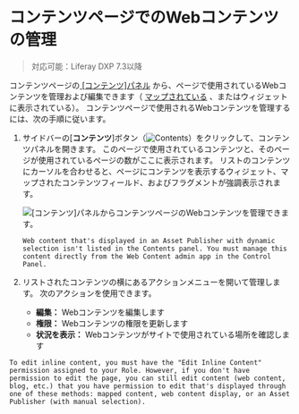 # コンテンツページでのWebコンテンツの管理

> 対応可能：Liferay DXP 7.3以降

コンテンツページの[ [コンテンツ]パネル](./content-pages-overview.md#contents) から、ページで使用されているWebコンテンツを管理および編集できます（ [マップされている](./building-content-pages.md#mapping-content) 、またはウィジェットに表示されている）。 コンテンツページで使用されるWebコンテンツを管理するには、次の手順に従います。

1.  サイドバーの[**コンテンツ**]ボタン（![Contents](../../../images/icon-contents.png)）をクリックして、コンテンツパネルを開きます。 このページで使用されているコンテンツと、そのページが使用されているページの数がここに表示されます。 リストのコンテンツにカーソルを合わせると、ページにコンテンツを表示するウィジェット、マップされたコンテンツフィールド、およびフラグメントが強調表示されます。

    ![ [コンテンツ]パネルからコンテンツページのWebコンテンツを管理できます。](./managing-content-on-content-pages/images/01.png)

    ```{note}
    Web content that's displayed in an Asset Publisher with dynamic selection isn't listed in the Contents panel. You must manage this content directly from the Web Content admin app in the Control Panel.
    ```

2.  リストされたコンテンツの横にあるアクションメニューを開いて管理します。 次のアクションを使用できます。

      - **編集：** Webコンテンツを編集します
      - **権限：** Webコンテンツの権限を更新します
      - **状況を表示：** Webコンテンツがサイトで使用されている場所を確認します

<!-- end list -->

```{note}
To edit inline content, you must have the "Edit Inline Content" permission assigned to your Role. However, if you don't have permission to edit the page, you can still edit content (web content, blog, etc.) that you have permission to edit that's displayed through one of these methods: mapped content, web content display, or an Asset Publisher (with manual selection).
```
